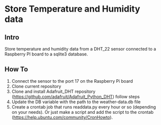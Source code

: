 # Store Temperature and Humidity data

## Intro
Store temperature and humidity data from a DHT_22 sensor connected to a Raspberry PI board to a sqlite3 database. 

## How To
1. Connect the sensor to the port 17 on the Raspberry Pi board
2. Clone current repository
4. Clone and install Adafruit_DHT repository (https://github.com/adafruit/Adafruit_Python_DHT) follow steps
3. Update the DB variable with the path to the weather-data.db file
4. Create a crontab job that runs readdata.py every hour or so (depending on your needs). Or just make a script and add the script to the crontab (https://help.ubuntu.com/community/CronHowto). 
